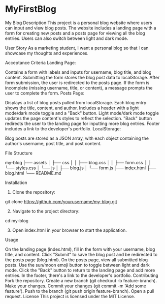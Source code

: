 # MyFirstBlog
My Blog
Description
This project is a personal blog website where users can input and view blog posts. The website includes a landing page with a form for creating new posts and a posts page for viewing all the blog entries. Users can also switch between light and dark mode.

User Story
As a marketing student, I want a personal blog so that I can showcase my thoughts and experiences.

Acceptance Criteria
Landing Page:

Contains a form with labels and inputs for username, blog title, and blog content.
Submitting the form stores the blog post data to localStorage.
After form submission, the user is redirected to the posts page.
If the form is incomplete (missing username, title, or content), a message prompts the user to complete the form.
Posts Page:

Displays a list of blog posts pulled from localStorage.
Each blog entry shows the title, content, and author.
Includes a header with a light mode/dark mode toggle and a "Back" button.
Light mode/dark mode toggle updates the page content's styles to reflect the selection.
"Back" button redirects the user to the landing page for inputting more blog entries.
Footer includes a link to the developer's portfolio.
LocalStorage:

Blog posts are stored as a JSON array, with each object containing the author's username, post title, and post content.

File Structure

my-blog
├── assets
│   ├── css
│   │   ├── blog.css
│   │   ├── form.css
│   │   └── styles.css
│   └── js
│       ├── blog.js
│       └── form.js
├── index.html
├── blog.html
└── README.md


Installation

1. Clone the repository:

git clone https://github.com/yourusername/my-blog.git


2. Navigate to the project directory:

cd my-blog

3. Open index.html in your browser to start the application.


Usage

On the landing page (index.html), fill in the form with your username, blog title, and content.
Click "Submit" to save the blog post and be redirected to the posts page (blog.html).
On the posts page, view all submitted blog posts.
Use the sun/moon emoji button to toggle between light and dark mode.
Click the "Back" button to return to the landing page and add more entries.
In the footer, there's a link to the developer's portfolio.
Contributing
Fork the repository.
Create a new branch (git checkout -b feature-branch).
Make your changes.
Commit your changes (git commit -m 'Add some feature').
Push to the branch (git push origin feature-branch).
Open a pull request.
License
This project is licensed under the MIT License.



